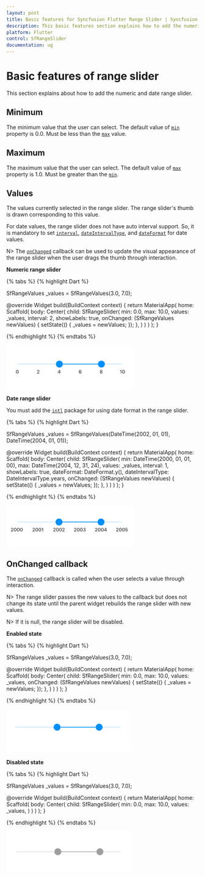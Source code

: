 ```yaml
---
layout: post
title: Basic features for Syncfusion Flutter Range Slider | Syncfusion
description: This basic features section explains how to add the numeric and date range slider for Flutter platform
platform: Flutter
control: SfRangeSlider
documentation: ug
---
```


# Basic features of range slider
This section explains about how to add the numeric and date range slider.

## Minimum

The minimum value that the user can select. The default value of [`min`](https://pub.dev/documentation/syncfusion_flutter_sliders/latest/sliders/SfRangeSlider/min.html) property is 0.0. Must be less than the [`max`](https://pub.dev/documentation/syncfusion_flutter_sliders/latest/sliders/SfRangeSlider/max.html) value.

## Maximum

The maximum value that the user can select. The default value of [`max`](https://pub.dev/documentation/syncfusion_flutter_sliders/latest/sliders/SfRangeSlider/max.html) property is 1.0. Must be greater than the [`min`](https://pub.dev/documentation/syncfusion_flutter_sliders/latest/sliders/SfRangeSlider/min.html).

## Values

The values currently selected in the range slider. The range slider's thumb is drawn corresponding to this value.

For date values, the range slider does not have auto interval support. So, it is mandatory to set [`interval`](https://pub.dev/documentation/syncfusion_flutter_sliders/latest/sliders/SfRangeSlider/interval.html), [`dateIntervalType`](https://pub.dev/documentation/syncfusion_flutter_sliders/latest/sliders/SfRangeSlider/dateIntervalType.html), and [`dateFormat`](https://pub.dev/documentation/syncfusion_flutter_sliders/latest/sliders/SfRangeSlider/dateFormat.html) for date values.

N> The [`onChanged`](https://pub.dev/documentation/syncfusion_flutter_sliders/latest/sliders/SfRangeSlider/onChanged.html) callback can be used to update the visual appearance of the range slider when the user drags the thumb through interaction.

**Numeric range slider**

{% tabs %}
{% highlight Dart %}

SfRangeValues _values = SfRangeValues(3.0, 7.0);

@override
Widget build(BuildContext context) {
  return MaterialApp(
      home: Scaffold(
          body: Center(
              child: SfRangeSlider(
                    min: 0.0,
                    max: 10.0,
                    values: _values,
                    interval: 2,
                    showLabels: true,
                    onChanged: (SfRangeValues newValues) {
                        setState(() {
                            _values = newValues;
                        });
                    },
              )
          )
      )
  );
}

{% endhighlight %}
{% endtabs %}

![Numeric range slider](images/basic-features/numeric-labels.png)

**Date range slider**

You must add the [`intl`](https://pub.dev/packages/intl) package for using date format in the range slider.

{% tabs %}
{% highlight Dart %}

 SfRangeValues _values = SfRangeValues(DateTime(2002, 01, 01), DateTime(2004, 01, 01));

@override
Widget build(BuildContext context) {
  return MaterialApp(
      home: Scaffold(
          body: Center(
              child: SfRangeSlider(
                    min: DateTime(2000, 01, 01, 00),
                    max: DateTime(2004, 12, 31, 24),
                    values: _values,
                    interval: 1,
                    showLabels: true,
                    dateFormat: DateFormat.y(),
                    dateIntervalType: DateIntervalType.years,
                    onChanged: (SfRangeValues newValues) {
                          setState(() {
                                _values = newValues;
                          });
                    },
              )
          )
      )
  );
}

{% endhighlight %}
{% endtabs %}

![Date range slider](images/basic-features/date-labels.png)

## OnChanged callback

The [`onChanged`](https://pub.dev/documentation/syncfusion_flutter_sliders/latest/sliders/SfRangeSlider/onChanged.html) callback is called when the user selects a value through interaction.

N> The range slider passes the new values to the callback but does not change its state until the parent widget rebuilds the range slider with new values.

N> If it is null, the range slider will be disabled.

**Enabled state**

{% tabs %}
{% highlight Dart %}

SfRangeValues _values = SfRangeValues(3.0, 7.0);

@override
Widget build(BuildContext context) {
  return MaterialApp(
      home: Scaffold(
          body: Center(
              child: SfRangeSlider(
                    min: 0.0,
                    max: 10.0,
                    values: _values,
                    onChanged: (SfRangeValues newValues) {
                       setState(() {
                           _values = newValues;
                        });
                   },
              )
          )
      )
  );
}

{% endhighlight %}
{% endtabs %}

![Enabled range slider](images/basic-features/enabled-state.png)

**Disabled state**

{% tabs %}
{% highlight Dart %}

SfRangeValues _values = SfRangeValues(3.0, 7.0);

@override
Widget build(BuildContext context) {
  return MaterialApp(
      home: Scaffold(
          body: Center(
              child: SfRangeSlider(
                    min: 0.0,
                    max: 10.0,
                    values: _values,
              )
          )
      )
  );
}

{% endhighlight %}
{% endtabs %}

![Disabled range slider](images/basic-features/disabled-state.png)
